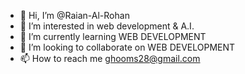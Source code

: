 - 👋 Hi, I’m @Raian-Al-Rohan
- 👀 I’m interested in web development & A.I.
- 🌱 I’m currently learning WEB DEVELOPMENT
- 💞️ I’m looking to collaborate on WEB DEVELOPMENT
- 📫 How to reach me ghooms28@gmail.com



